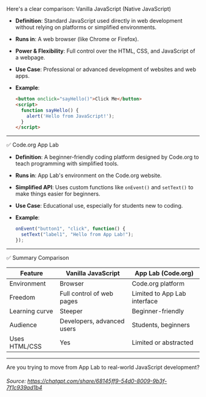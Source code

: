 
Here's a clear comparison:
Vanilla JavaScript (Native JavaScript)

* **Definition**: Standard JavaScript used directly in web development without relying on platforms or simplified environments.
* **Runs in**: A web browser (like Chrome or Firefox).
* **Power & Flexibility**: Full control over the HTML, CSS, and JavaScript of a webpage.
* **Use Case**: Professional or advanced development of websites and web apps.
* **Example**:

  ```html
  <button onclick="sayHello()">Click Me</button>
  <script>
    function sayHello() {
      alert('Hello from JavaScript!');
    }
  </script>
  ```

---

✅ Code.org App Lab

* **Definition**: A beginner-friendly coding platform designed by Code.org to teach programming with simplified tools.
* **Runs in**: App Lab's environment on the Code.org website.
* **Simplified API**: Uses custom functions like `onEvent()` and `setText()` to make things easier for beginners.
* **Use Case**: Educational use, especially for students new to coding.
* **Example**:

  ```javascript
  onEvent("button1", "click", function() {
    setText("label1", "Hello from App Lab!");
  });
  ```

---

✅ Summary Comparison

| Feature        | Vanilla JavaScript         | App Lab (Code.org)           |
| -------------- | -------------------------- | ---------------------------- |
| Environment    | Browser                    | Code.org platform            |
| Freedom        | Full control of web pages  | Limited to App Lab interface |
| Learning curve | Steeper                    | Beginner-friendly            |
| Audience       | Developers, advanced users | Students, beginners          |
| Uses HTML/CSS  | Yes                        | Limited or abstracted        |

---

Are you trying to move from App Lab to real-world JavaScript development?

###### Source: https://chatgpt.com/share/68145ff9-54d0-8009-9b3f-7f1c939ad1b4 
